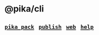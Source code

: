 # @pika/cli

## [`pika pack`](https://github.com/pikapkg/pack) &nbsp; [`publish`](https://github.com/sindresorhus/np) &nbsp; [`web`](https://github.com/pikapkg/web) &nbsp; [`help`](https://github.com/pikapkg/cli/blob/master/src/index.ts#L38-L53)

